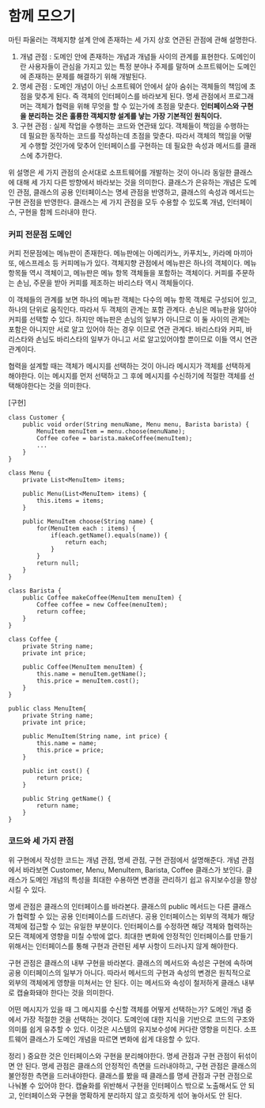 # 함께 모으기
마틴 파울러는 객체지향 설계 안에 존재하는 세 가지 상호 연관된 관점에 관해 설명한다.

1) 개념 관점 : 도메인 안에 존재하는 개념과 개념들 사이의 관계를 표현한다. 도메인이란 사용자들이 관심을 가지고 있는 특정 분야나 주제를 말하며 소프트웨어는 도메인에 존재하는 문제를 해결하기 위해 개발된다.
2) 명세 관점 : 도메인 개념이 아닌 소프트웨어 안에서 살아 숨쉬는 객체들의 책임에 초점을 맞추게 된다. 즉 객체의 인터페이스를 바라보게 된다. 명세 관점에서 프로그래머는 객체가 협력을 위해 무엇을 할 수 있는가에 초점을 맞춘다. __인터페이스와 구현을 분리하는 것은 훌륭한 객체지향 설계를 낳는 가장 기본적인 원칙이다.__
3) 구현 관점 : 실제 작업을 수행하는 코드와 연관돼 있다. 객체들이 책임을 수행하는 데 필요한 동작하는 코드를 작성하는데 초점을 맞춘다. 따라서 객체의 책임을 어떻게 수행할 것인가에 맞추어 인터페이스를 구현하는 데 필요한 속성과 메서드를 클래스에 추가한다.

위 설명은 세 가지 관점의 순서대로 소프트웨어를 개발하는 것이 아니라 동일한 클래스에 대해 세 가지 다른 방향에서 바라보는 것을 의미한다. 클래스가 은유하는 개념은 도메인 관점, 클래스의 공용 인터페이스는 명세 관점을 반영하고, 클래스의 속성과 메서드는 구현 관점을 반영한다. 클래스는 세 가지 관점을 모두 수용할 수 있도록 개념, 인터페이스, 구현을 함께 드러내야 한다. 

### __커피 전문점 도메인__
커피 전문점에는 메뉴판이 존재한다. 메뉴판에는 아메리카노, 카푸치노, 카라메 마끼아또, 에스프레소 등 커피메뉴가 있다. 객체지향 관점에서 메뉴판은 하나의 객체이다. 메뉴 항목들 역시 객체이고, 메뉴판은 메뉴 항목 객체들을 포함하는 객체이다. 커피를 주문하는 손님, 주문을 받아 커피를 제조하는 바리스타 역시 객체들이다.

이 객체들의 관계를 보면 하나의 메뉴판 객체는 다수의 메뉴 항목 객체로 구성되어 있고, 하나의 단위로 움직인다. 따라서 두 객체의 관계는 포함 관계다. 손님은 메뉴판을 알아야 커피를 선택할 수 있다. 하지만 메뉴판은 손님의 일부가 아니므로 이 둘 사이의 관계는 포함은 아니지만 서로 알고 있어야 하는 경우 이므로 연관 관계다. 바리스타와 커피, 바리스타와 손님도 바리스타의 일부가 아니고 서로 알고있어야할 뿐이므로 이들 역시 연관관계이다.

협력을 설계할 때는 객체가 메시지를 선택하는 것이 아니라 메시지가 객체를 선택하게 해야한다. 이는 메시지를 먼저 선택하고 그 후에 메시지를 수신하기에 적절한 객체를 선택해야한다는 것을 의미한다. 

[구현]

    class Customer {
        public void order(String menuName, Menu menu, Barista barista) {
            MenuItem menuItem = menu.choose(menuName);
            Coffee cofee = barista.makeCoffee(menuItem);
            ...
        }
    }

    class Menu {
        private List<MenuItem> items;

        public Menu(List<MenuItem> items) {
            this.items = items;
        }

        public MenuItem choose(String name) {
            for(MenuItem each : items) {
                if(each.getName().equals(name)) {
                    return each;
                }
            }
            return null;
        }
    }

    class Barista {
        public Coffee makeCoffee(MenuItem menuItem) {
            Coffee coffee = new Coffee(menuItem);
            return coffee;
        }
    }

    class Coffee {
        private String name;
        private int price;

        public Coffee(MenuItem menuItem) {
            this.name = menuItem.getName();
            this.price = menuItem.cost();
        }
    }

    public class MenuItem{
        private String name;
        private int price;

        public MenuItem(String name, int price) {
            this.name = name;
            this.price = price;
        }

        public int cost() {
            return price;
        }

        public String getName() {
            return name;
        }
    }

### __코드와 세 가지 관점__
위 구현에서 작성한 코드는 개념 관점, 명세 관점, 구현 관점에서 설명해준다. 개념 관점에서 바라보면 Customer, Menu, MenuItem, Barista, Coffee 클래스가 보인다. 클래스가 도메인 개념의 특성을 최대한 수용하면 변경을 관리하기 쉽고 유지보수성을 향상시킬 수 있다. 

명세 관점은 클래스의 인터페이스를 바라본다. 클래스의 public 메서드는 다른 클래스가 협력할 수 있는 공용 인터페이스를 드러낸다. 공용 인터페이스는 외부의 객체가 해당 객체에 접근할 수 있는 유일한 부분이다. 인터페이스를 수정하면 해당 객체와 협력하는 모든 객체에게 영향을 미칠 수밖에 없다. 최대한 변화에 안정적인 인터페이스를 만들기 위해서는 인터페이스를 통해 구현과 관련된 세부 사항이 드러나지 않게 해야한다. 

구현 관점은 클래스의 내부 구현을 바라본다. 클래스의 메서드와 속성은 구현에 속하며 공용 이터페이스의 일부가 아니다. 따라서 메서드의 구현과 속성의 변경은 원칙적으로 외부의 객체에게 영향을 미쳐서는 안 된다. 이는 메서드와 속성이 철저하게 클래스 내부로 캡슐화돼야 한다는 것을 의미한다.

어떤 메시지가 있을 때 그 메시지를 수신할 객체를 어떻게 선택하는가? 도메인 개념 중에서 가장 적절한 것을 선택하는 것이다. 도메인에 대한 지식을 기반으로 코드의 구조와 의미를 쉽게 유추할 수 있다. 이것은 시스템의 유지보수성에 커다란 영향을 미친다. 소프트웨어 클래스가 도메인 개념을 따르면 변화에 쉽게 대응할 수 있다.

정리 ) 중요한 것은 인터페이스와 구현을 분리해야한다. 명세 관점과 구현 관점이 뒤섞이면 안 된다. 명세 관점은 클래스의 안정적인 측면을 드러내야하고, 구현 관점은 클래스의 불안정한 측면을 드러내야한다. 클래스를 봤을 때 클래스를 명세 관점과 구현 관점으로 나눠볼 수 있어야 한다. 캡슐화를 위반해서 구현을 인터페이스 밖으로 노출해서도 안 되고, 인터페이스와 구현을 명확하게 분리하지 않고 흐릿하게 섞어 놓아서도 안 된다.